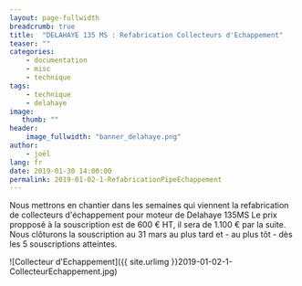 ```yaml
---
layout: page-fullwidth
breadcrumb: true
title:  "DELAHAYE 135 MS : Refabrication Collecteurs d'Echappement"
teaser: ""
categories:
    - documentation
    - misc
    - technique
tags:
    - technique
    - delahaye
image:
   thumb: ""
header:
    image_fullwidth: "banner_delahaye.png"
author:
    - joël
lang: fr
date: 2019-01-30 14:00:00
permalink: 2019-01-02-1-RefabricationPipeEchappement
---
```

Nous mettrons en chantier dans les semaines qui viennent la refabrication de collecteurs d'échappement pour moteur de Delahaye 135MS
Le prix propposé à la souscription est de 600 € HT, il sera de 1.100 € par la suite.
Nous clôturons la souscription au 31 mars au plus tard et - au plus tôt - dès les 5 souscriptions atteintes.

![Collecteur d'Echappement]({{ site.urlimg }}2019-01-02-1-CollecteurEchappement.jpg)

